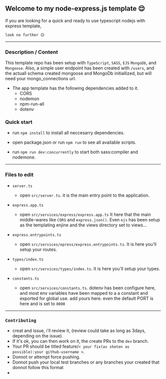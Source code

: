 ## Welcome to my node-express.js template 😌
if you are looking for a quick and ready to use typescript nodejs with express template,
    
    look no further 😌

  * * *
  
### Description / Content
This template repo has been setup with <code>TypeScript</code>, <code>SASS</code>, <code>EJS</code> <code>MongoDb</code>, and <code>Mongoose</code>.
 Also, a simple user endpoint has been created with <code>/users</code>, and the actuall schema created mongoose and MongoDb initiallized, but will need your mongo_connections url.

  - The app template has the following dependencies added to it.
    - CORS
    - nodemon
    - npm-run-all
    - dotenv

### Quick start
  -  run  <code>npm install</code> to install all neccesarry dependencies.

  - open package.json or run <code>npm run</code> to see all available scripts.

  - run <code>npm run dev:concurrently</code> to start both sass:compiler and nodemone.

  * * *

### Files to edit
  - <code>server.ts</code>
    - open <code>src/server.ts</code>. it is the main entry point to the application.

  - <code>express.app.ts</code> 
    - open <code>src/services/express/express.app.ts</code> It here that the main middle-wares like <code>CORS</code> and <code>express.json()</code>. Even <code>ejs</code> has been setup as the templating enjine and the views directory set to views...

  - <code>express.entrypoints.ts</code>
    - open <code>src/services/epress/express.entrypoints.ts</code>. It is here you'll setup your routes.

  - <code>types/index.ts</code>
    - open <code>src/services/types/index.ts</code>. It is here you'll setup your types.

  - <code>constants.ts</code>
    - open <code>src/services/constants.ts</code>. dotenv has been configure here, and most env variables have been mapped to a a constant and exported for global use. add yours here. even the default PORT is here and is set to <code>8000</code>

  * * *

### <code>Contributing</code>
  - creat and issue, i'll review it, (review could take as long as 3days, depending on the issue).
  - If it's ok, you can then work on it, the create PRs to the <code>dev</code> branch.
  - Your PR should be titled feature/<code>< your fix(as shoten as possible):your github-username ></code>.
  - Donnot or attempt force pushing.
  - Donnot push your local test branches or any branches your created that donnot follow this format
  - 